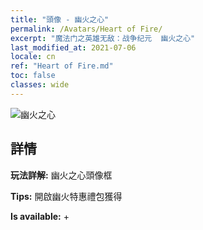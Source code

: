 ```yaml
---
title: "頭像 - 幽火之心"
permalink: /Avatars/Heart of Fire/
excerpt: "魔法门之英雄无敌：战争纪元  幽火之心"
last_modified_at: 2021-07-06
locale: cn
ref: "Heart of Fire.md"
toc: false
classes: wide
---
```

 ![幽火之心](/images/a/avatarFrame_23.png)

## 詳情

 **玩法詳解:** 幽火之心頭像框 

 **Tips:** 開啟幽火特惠禮包獲得 

 **Is available:**  + 

